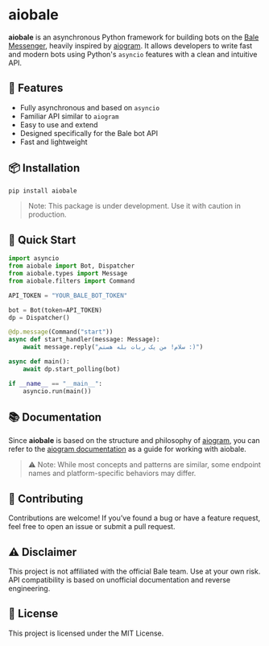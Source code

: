 
# aiobale

**aiobale** is an asynchronous Python framework for building bots on the [Bale Messenger](https://bale.ai), heavily inspired by [aiogram](https://github.com/aiogram/aiogram). It allows developers to write fast and modern bots using Python's `asyncio` features with a clean and intuitive API.

## 🔧 Features

- Fully asynchronous and based on `asyncio`
- Familiar API similar to `aiogram`
- Easy to use and extend
- Designed specifically for the Bale bot API
- Fast and lightweight

## 📦 Installation

```bash
pip install aiobale
````

> Note: This package is under development. Use it with caution in production.

## 🚀 Quick Start

```python
import asyncio
from aiobale import Bot, Dispatcher
from aiobale.types import Message
from aiobale.filters import Command

API_TOKEN = "YOUR_BALE_BOT_TOKEN"

bot = Bot(token=API_TOKEN)
dp = Dispatcher()

@dp.message(Command("start"))
async def start_handler(message: Message):
    await message.reply("سلام! من یک ربات بله هستم :)")

async def main():
    await dp.start_polling(bot)

if __name__ == "__main__":
    asyncio.run(main())
```

## 📚 Documentation

Since **aiobale** is based on the structure and philosophy of [aiogram](https://docs.aiogram.dev), you can refer to the [aiogram documentation](https://docs.aiogram.dev) as a guide for working with aiobale.

> ⚠ Note: While most concepts and patterns are similar, some endpoint names and platform-specific behaviors may differ.

## 🤝 Contributing

Contributions are welcome! If you’ve found a bug or have a feature request, feel free to open an issue or submit a pull request.

## ⚠️ Disclaimer

This project is not affiliated with the official Bale team. Use at your own risk. API compatibility is based on unofficial documentation and reverse engineering.

## 📜 License

This project is licensed under the MIT License.

